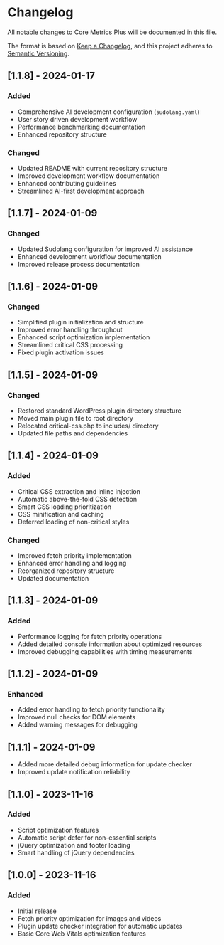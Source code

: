 # Changelog
All notable changes to Core Metrics Plus will be documented in this file.

The format is based on [Keep a Changelog](https://keepachangelog.com/en/1.0.0/),
and this project adheres to [Semantic Versioning](https://semver.org/spec/v2.0.0.html).

## [1.1.8] - 2024-01-17
### Added
- Comprehensive AI development configuration (`sudolang.yaml`)
- User story driven development workflow
- Performance benchmarking documentation
- Enhanced repository structure

### Changed
- Updated README with current repository structure
- Improved development workflow documentation
- Enhanced contributing guidelines
- Streamlined AI-first development approach

## [1.1.7] - 2024-01-09
### Changed
- Updated Sudolang configuration for improved AI assistance
- Enhanced development workflow documentation
- Improved release process documentation

## [1.1.6] - 2024-01-09
### Changed
- Simplified plugin initialization and structure
- Improved error handling throughout
- Enhanced script optimization implementation
- Streamlined critical CSS processing
- Fixed plugin activation issues

## [1.1.5] - 2024-01-09
### Changed
- Restored standard WordPress plugin directory structure
- Moved main plugin file to root directory
- Relocated critical-css.php to includes/ directory
- Updated file paths and dependencies

## [1.1.4] - 2024-01-09
### Added
- Critical CSS extraction and inline injection
- Automatic above-the-fold CSS detection
- Smart CSS loading prioritization
- CSS minification and caching
- Deferred loading of non-critical styles

### Changed
- Improved fetch priority implementation
- Enhanced error handling and logging
- Reorganized repository structure
- Updated documentation

## [1.1.3] - 2024-01-09
### Added
- Performance logging for fetch priority operations
- Added detailed console information about optimized resources
- Improved debugging capabilities with timing measurements

## [1.1.2] - 2024-01-09
### Enhanced
- Added error handling to fetch priority functionality
- Improved null checks for DOM elements
- Added warning messages for debugging

## [1.1.1] - 2024-01-09
- Added more detailed debug information for update checker
- Improved update notification reliability

## [1.1.0] - 2023-11-16
### Added
- Script optimization features
- Automatic script defer for non-essential scripts
- jQuery optimization and footer loading
- Smart handling of jQuery dependencies

## [1.0.0] - 2023-11-16
### Added
- Initial release
- Fetch priority optimization for images and videos
- Plugin update checker integration for automatic updates
- Basic Core Web Vitals optimization features
